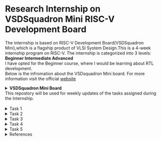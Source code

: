 # Research Internship on VSDSquadron Mini RISC-V Development Board

The internship is based on RISC-V Development Board(VSDSquadron Mini),which is a flagship product of VLSI System Design.This is a 4-week internship program on RISC-V.
The internship is categorized into 3 levels: **Beginner  Intermediate    Advanced** <br>
I have opted for the Beginner course, where I would be learning about RTL development.<br>
Below is the infromation about the VSDsquadron Mini board. For more information visit the official [website](https://www.vlsisystemdesign.com/vsdsquadronmini/)
<details>
  <summary><b>VSDSquadron Mini Board</b></summary>
  <br>
  <p align="center">
  <img src="https://github.com/Naikmeg/VSDSquadron-RISCV/assets/72155259/878bfd69-dc20-4b37-933a-6ca385541c28">
  </p>
  <hr>
    <h3><b>Specifications</b></h3>
    <br>
<p align="center">
  <img src="https://github.com/Naikmeg/VSDSquadron-RISCV/assets/72155259/d880e374-302d-4250-9d8a-f208a360af78">
  </p>  
</details>
This repostory will be used for weekly updates of the tasks assigned during the Internship.
<br><br>
<details>
<summary>Task 1</summary>
  
  ### Meeting was conducted on 16th of February 2024 at 6PM IST
  <hr>
<b>Tasks Assigned:</b>

  * Installation of git
  * Installation of Yosys
  * Installation of iverilog
  * Installation of gtkwave

<hr>

<b>1. Git Installation </b>

Code:<br>
`sudo apt install git-all`<br>

<p align="left">
  <img src="https://github.com/Naikmeg/VSDSquadron-RISCV/assets/72155259/73e1a10e-4b45-446f-bd47-1ada5c274efe">
  </p> 

  <b>2. Yosys Installation </b>

Code:<br>
```
git clone https://github.com/YosysHQ/yosys.git
cd yosys
sudo apt install make
sudo apt-get install build-essential clang bison flex \
    libreadline-dev gawk tcl-dev libffi-dev git \
    graphviz xdot pkg-config python3 libboost-system-dev \
    libboost-python-dev libboost-filesystem-dev zlib1g-dev
make config-gcc
make
sudo make install
```
<p align="left">
  <img src="https://github.com/Naikmeg/VSDSquadron-RISCV/assets/72155259/cec94b78-5a03-4342-a973-56462845812b">
  </p> 

<b>3. Iverilog Installation </b>

Code:<br>
`sudo apt-get install iverilog`<br>

<p align="left">
  <img src="https://github.com/Naikmeg/VSDSquadron-RISCV/assets/72155259/cea20a5c-f6f1-4f35-9fc3-7d610417f826">
  </p> 

<b>4. Gtkwave Installation </b>

Code:<br>
```
sudo apt update
sudo apt install gtkwave
```

<p align="left">
  <img src="https://github.com/Naikmeg/VSDSquadron-RISCV/assets/72155259/5815289b-969a-40d2-8b1f-d8e53eaaeb8b">
  </p> 

</details>
<details>
  <summary>Task 2</summary>

  ### Meeting was conducted on 20th of February 2024 at 6PM IST
  <hr>
<b>Tasks Assigned:</b>
To create a block representation to identify :

* Input Port
* Input Waveform
* Output Port
* Output Waveform
<hr>
<b><p align="center">
  Universal Asynchronous Receiver Transmitter Protocol based hardware transmitter
  </p> </b><br>
  <b>Introduction</b> 
  
UART transmitter is used here to transmit the serial data to receiver module of other UART device.We input the data in parallel form but it is sended out serially.Transmitter module converts the parallel data into serial bit stream. 

UART transmits asynchronously which means there is no need to transmit clock signal with the transmitted data.
Instead of clock, the transmitter transmit data with some special bits to synchronize the sending and receiving inputs.
These bits define the beginning and end of the data packet so the receiving UART knows when to start and stop reading the bits.
These special bits are <b>(START,DATA,PARITY,STOP)</b> bits.
<p align="center">
   <img src="https://github.com/Naikmeg/VSDSquadron-RISCV/assets/72155259/f1260241-cae8-4155-8f8e-646bd60c2cf9">
  </p> 



  ### Protocol Overview
<p align="left">
  <img src="https://github.com/Naikmeg/VSDSquadron-RISCV/assets/72155259/02dc572d-7191-40f1-9795-3abe2e7416c3">
  </p> 
<b>The Idle state refers to that the transmission has not begun.It is represented through a high pulse.The start bit is represented through a 0 pulse and the data is represented through d0 to d7.The following steps are used to transmit the data and receive it.<br></b>
1.Wait until incoming signal becomes 0 (start bit), then start the sampling tick counter<br>
2.When tick counter reaches 7 (middle of start bit), clear tick counter and restart<br>
3.When counter reaches 15 (middle of first data bit), shift bit value into register & restart tick counter<br>
4. Repeat step 3 (N-1) more times to retrieve the remaining data bits<br>
</details>
<details>
<summary>Task 3</summary>

  ### Meeting was conducted on 22nd of February 2024 at 6PM IST
  <hr>
<b>Tasks Assigned:</b>

* Simulation of code and testbench file
* Generate the waveform
<hr>
<b>To generate the code and testbench file:</b>
  
```
gedit uart_tx.v
gedit uart_tx_tb.v
```
<b>To simulate iverilog</b>
```
iverilog -o uart_wav uart_tx .v uart_tx_tb.v
```
<b>To generate waveform</b>
```
vvp uart_wav
gtkwave dump.vcd
```
![code_uart](https://github.com/Naikmeg/VSDSquadron-RISCV/assets/72155259/af4cd40d-7539-457a-a40f-b838c211f4c1)

<b>Waveform</b>
![Screenshot from 2024-03-12 18-21-37](https://github.com/Naikmeg/VSDSquadron-RISCV/assets/72155259/02a3b44a-ce7f-49b3-a070-33909993ff81)

</details>

<details>
<summary>Task 4</summary>

  ### Meeting was conducted on 1st of March 2024 at 6PM IST
  <hr>
<b>Tasks Assigned:</b>

* Synthesis using Yosys
* Verification of netlist using iverilog and gtkwave
<hr>
<h3><b>To generate the synthesis file:</b></h3>
<b>Yosys</b>

```
git clone sky130RTLDesignAndSynthesisWorkshop
yosys
```
<b>Synthesiszing the netlist file</b>
```
read_liberty -lib../sky130RTLDesignAndSynthesisWorkshop/lib/sky130_fd_sc_hd_tt_025C_1v80.lib
read_verilog uart.v
synth -top uart
abc -liberty../sky130RTLDesignAndSynthesisWorkshop/lib/sky130_fd_sc_hd_tt_025C_1v80.lib
show
```

<b>Write and view the netlist file</b>
```
write_verilog -noattr netlist.v
!gedit netlist.v
```
<h3><b>Verification using iverilog and gtkwave:</b></h3>

<b>iverilog</b>

```
iverilog ../sky130RTLDesignAndSynthesisWorkshop/my_lib/verilog_model/primitives.v ../sky130RTLDesignAndSynthesisWorkshop/my_lib/verilog_model/sky130_fd_sc_hd.v netlist.v tb_uart.v
./a.out
```
<b> gtkwave</b>
```
gtkwave dump.vcd
```

<b>Code</b><br><br>
Yosys:
![Screenshot from 2024-03-12 18-41-10](https://github.com/Naikmeg/VSDSquadron-RISCV/assets/72155259/14365326-78ca-4262-95bd-7ffe6f864ca6)

Synthesis:
![Screenshot from 2024-03-12 18-41-30](https://github.com/Naikmeg/VSDSquadron-RISCV/assets/72155259/59b2d105-d9d0-485b-8e3a-723a92359d71)

Show Command:
![Screenshot from 2024-03-12 18-35-34](https://github.com/Naikmeg/VSDSquadron-RISCV/assets/72155259/81558ec3-79e6-43ad-8f58-c1c9144c17c3)

iverilog and gtkwave:
![Screenshot from 2024-03-12 18-42-23](https://github.com/Naikmeg/VSDSquadron-RISCV/assets/72155259/c5a93dc5-2fb4-4271-9aec-ecb4909c6289)

<b>Waveform Verification</b><br><br>
uart_tx.v :
![Screenshot from 2024-03-12 18-21-37](https://github.com/Naikmeg/VSDSquadron-RISCV/assets/72155259/99487d9e-b91b-4428-bb76-a721988298f4)

netlist.v : 
![Screenshot from 2024-03-12 18-23-33](https://github.com/Naikmeg/VSDSquadron-RISCV/assets/72155259/89faf6be-9473-4b81-a59e-710c0975e986)

<b><h3>Since both the waveforms match the synthesis is verified.</h3></b>
</details>




<details>
<summary>Task 5</summary>

  ### Meeting was conducted on 7th of March 2024 at 6PM IST
   <hr>
<b>Tasks Assigned:</b>
Functional verification using verilog netlist and tesbench provided in the reference github repository.
<hr>
<h3><b>To simulate and generate waveform:</b></h3>
<b>iverilog</b> 

```
git clone iiitb_uarttx
iverilog iiitb_uart_tx.v iiitb_uart_tx_tb.v
./a.out
```
<b>gtkwave</b> 

```
gtkwave dump.vcd
```
![Screenshot from 2024-03-13 18-41-17](https://github.com/Naikmeg/VSDSquadron-RISCV/assets/72155259/4a4dcf93-1c5e-4fe1-88d7-6e51cf220090)

![Screenshot from 2024-03-13 18-34-10](https://github.com/Naikmeg/VSDSquadron-RISCV/assets/72155259/5547557c-7377-4e84-a757-0904583dbe52)



<h3><b>To generate the synthesis file:</b></h3>
<b>Yosys</b>

```
yosys
```
<b>Synthesiszing the netlist file</b>
```
read_liberty -lib lib/sky130_fd_sc_hd_tt_025C_1v80.libread_verilog iiitb_uarttx.v
read_verilog uart.v
synth-top UART_TX
abc liberty lib/sky130_fd_sc_hd_tt_025C_1v80.lib
show
```

<b>Write and view the netlist file</b>
```
write_verilog -noattr netlist.v
!gedit netlist.v
exit
```
<h3><b>Verification using iverilog and gtkwave:</b></h3>

<b>iverilog</b>

```
iverilog primitives.v sky130_fd_sc_hd.v netlist.v iiitb_uarttx_tb.v iiitb_uarttx_tb.v
./a.out
```
<b> gtkwave</b>
```
gtkwave dump.vcd
```
<br>
<b>Code</b><br><br>
Yosys:<br>

![Screenshot from 2024-03-13 18-41-26](https://github.com/Naikmeg/VSDSquadron-RISCV/assets/72155259/34aae172-ddf6-4667-b1b9-f3883ad939de)

Synthesis:<br>
![Screenshot from 2024-03-13 18-41-41](https://github.com/Naikmeg/VSDSquadron-RISCV/assets/72155259/a997a6ba-6d7d-48cd-90e1-d0402270bfcc)

Show Command:

![Screenshot from 2024-03-13 18-38-36](https://github.com/Naikmeg/VSDSquadron-RISCV/assets/72155259/07caeb4f-487f-4309-aca2-9b2bebb30d3e)

iverilog and gtkwave:

![Screenshot from 2024-03-13 18-42-54](https://github.com/Naikmeg/VSDSquadron-RISCV/assets/72155259/178670f4-a2d2-4587-b63f-7e0bec3cd8e2)


<b>Waveform Verification</b><br><br>
uart_tx.v :

![Screenshot from 2024-03-13 18-34-10](https://github.com/Naikmeg/VSDSquadron-RISCV/assets/72155259/e75903cf-e2cb-4eda-b934-3ca14c7059c6)

netlist.v :

![Screenshot from 2024-03-13 18-40-46](https://github.com/Naikmeg/VSDSquadron-RISCV/assets/72155259/a28e197f-8d48-4458-b282-e9430d88b610)

<b><h3>Since both the waveforms match the synthesis is verified.</h3></b>
</details>

<details>
  <summary>References</summary>
  Task 1-
</details>

